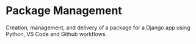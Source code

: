 # Package Management

Creation, management, and delivery of a package for a Django app using Python, VS Code and Github workflows.
